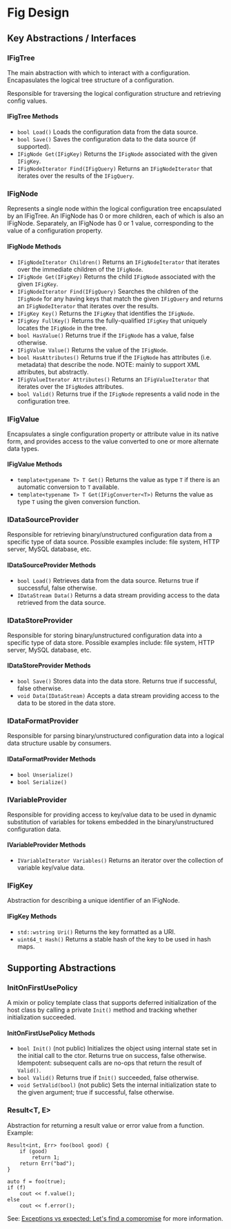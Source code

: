 # Fig Design

## Key Abstractions / Interfaces

### IFigTree

The main abstraction with which to interact with a configuration. Encapasulates the logical tree structure of a configuration.

Responsible for traversing the logical configuration structure and retrieving config values.

#### IFigTree Methods

- `bool Load()` Loads the configuration data from the data source.
- `bool Save()` Saves the configuration data to the data source (if supported).
- `IFigNode Get(IFigKey)` Returns the `IFigNode` associated with the given `IFigKey`.
- `IFigNodeIterator Find(IFigQuery)` Returns an `IFigNodeIterator` that iterates over the results of the `IFigQuery`.

### IFigNode

Represents a single node within the logical configuration tree encapsulated by an IFigTree. An IFigNode has 0 or more children, each of which is also an IFigNode. Separately, an IFigNode has 0 or 1 value, corresponding to the value of a configuration property.

#### IFigNode Methods

- `IFigNodeIterator Children()` Returns an `IFigNodeIterator` that iterates over the immediate children of the `IFigNode`.
- `IFigNode Get(IFigKey)` Returns the child `IFigNode` associated with the given `IFigKey`.
- `IFigNodeIterator Find(IFigQuery)` Searches the children of the `IFigNode` for any having keys that match the given `IFigQuery` and returns an `IFigNodeIterator` that iterates over the results.
- `IFigKey Key()` Returns the `IFigKey` that identifies the `IFigNode`.
- `IFigKey FullKey()` Returns the fully-qualified `IFigKey` that uniquely locates the `IFigNode` in the tree.
- `bool HasValue()` Returns true if the `IFigNode` has a value, false otherwise.
- `IFigValue Value()` Returns the value of the `IFigNode`.
- `bool HasAttributes()` Returns true if the `IFigNode` has attributes (i.e. metadata) that describe the node. NOTE: mainly to support XML attributes, but abstractly.
- `IFigValueIterator Attributes()` Returns an `IFigValueIterator` that iterates over the `IFigNode`s attributes.
- `bool Valid()` Returns true if the `IFigNode` represents a valid node in the configuration tree.

### IFigValue

Encapsulates a single configuration property or attribute value in its native form, and provides access to the value converted to one or more alternate data types.

#### IFigValue Methods

- `template<typename T> T Get()` Returns the value as type `T` if there is an automatic conversion to `T` available.
- `template<typename T> T Get(IFigConverter<T>)` Returns the value as type `T` using the given conversion function.

### IDataSourceProvider

Responsible for retrieving binary/unstructured configuration data from a specific type of data source. Possible examples include: file system, HTTP server, MySQL database, etc.

#### IDataSourceProvider Methods

- `bool Load()` Retrieves data from the data source. Returns true if successful, false otherwise.
- `IDataStream Data()` Returns a data stream providing access to the data retrieved from the data source.

### IDataStoreProvider

Responsible for storing binary/unstructured configuration data into a specific type of data store. Possible examples include: file system, HTTP server, MySQL database, etc.

#### IDataStoreProvider Methods

- `bool Save()` Stores data into the data store. Returns true if successful, false otherwise.
- `void Data(IDataStream)` Accepts a data stream providing access to the data to be stored in the data store.

### IDataFormatProvider

Responsible for parsing binary/unstructured configuration data into a logical data structure usable by consumers.

#### IDataFormatProvider Methods

- `bool Unserialize()`
- `bool Serialize()`

### IVariableProvider

Responsible for providing access to key/value data to be used in dynamic substitution of variables for tokens embedded in the binary/unstructured configuration data.

#### IVariableProvider Methods

- `IVariableIterator Variables()` Returns an iterator over the collection of variable key/value data.

### IFigKey

Abstraction for describing a unique identifier of an IFigNode.

#### IFigKey Methods

- `std::wstring Uri()` Returns the key formatted as a URI.
- `uint64_t Hash()` Returns a stable hash of the key to be used in hash maps.

## Supporting Abstractions

### InitOnFirstUsePolicy

A mixin or policy template class that supports deferred initialization of the host class by calling a private `Init()` method and tracking whether initialization succeeded.

#### InitOnFirstUsePolicy Methods

- `bool Init()` (not public) Initializes the object using internal state set in the initial call to the ctor. Returns true on success, false otherwise. Idempotent: subsequent calls are no-ops that return the result of `Valid()`.
- `bool Valid()` Returns true if `Init()` succeeded, false otherwise.
- `void SetValid(bool)` (not public) Sets the internal initialization state to the given argument; true if successful, false otherwise.

### Result<T, E>

Abstraction for returning a result value or error value from a function. Example:

    Result<int, Err> foo(bool good) {
        if (good)
            return 1;
        return Err("bad");
    }

    auto f = foo(true);
    if (f) 
        cout << f.value();
    else
        cout << f.error();

See: [Exceptions vs expected: Let's find a compromise](https://foonathan.net/blog/2017/12/04/exceptions-vs-expected.html) for more information.
